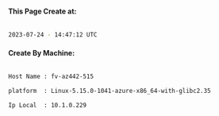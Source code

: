 
   
#### This Page Create at:

```bash

2023-07-24 - 14:47:12 UTC

```

#### Create By Machine:

```bash

Host Name : fv-az442-515

platform  : Linux-5.15.0-1041-azure-x86_64-with-glibc2.35

Ip Local  : 10.1.0.229

```

